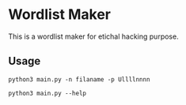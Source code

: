 # Wordlist Maker

This is a wordlist maker for etichal hacking purpose. 

## Usage 

`python3 main.py -n filaname -p Ullllnnnn`

`python3 main.py --help`


